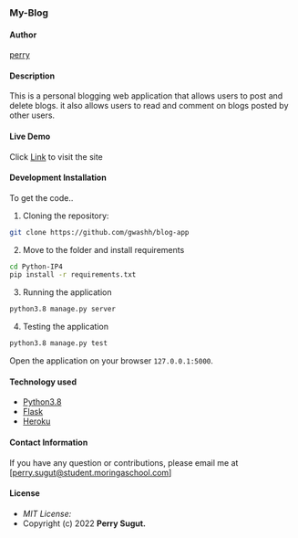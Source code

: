 ### My-Blog

#### Author

[perry](https://github.com/gwashh)

#### Description
This is a personal blogging web application that allows users to post and delete blogs. it also allows users to read and comment on blogs posted by other users. 

#### Live Demo

Click [Link](https://blog-indepedent-project.herokuapp.com/) to visit the site

#### Development Installation
To get the code..

1. Cloning the repository:
  ```bash
  git clone https://github.com/gwashh/blog-app
  ```
2. Move to the folder and install requirements
  ```bash
  cd Python-IP4
  pip install -r requirements.txt
  ```

3. Running the application
  ```bash
  python3.8 manage.py server
  ```
4. Testing the application
  ```bash
  python3.8 manage.py test
  ```
Open the application on your browser `127.0.0.1:5000`.

#### Technology used

* [Python3.8](https://www.python.org/)
* [Flask](http://flask.pocoo.org/)
* [Heroku](https://heroku.com)


#### Contact Information 

If you have any question or contributions, please email me at [perry.sugut@student.moringaschool.com] 

#### License
* *MIT License:*
* Copyright (c) 2022 **Perry Sugut.**